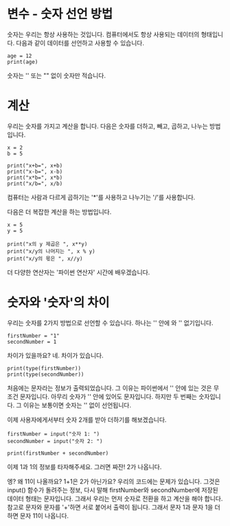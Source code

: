# 변수 - 숫자 선언 방법
숫자는 우리는 항상 사용하는 것입니다. 컴퓨터에서도 항상 사용되는 데이터의 형태입니다. 다음과 같이 데이터를 선언하고 사용할 수 있습니다.

```
age = 12
print(age)
```

숫자는 '' 또는 "" 없이 숫자만 적습니다.

# 계산
우리는 숫자를 가지고 계산을 합니다. 다음은 숫자를 더하고, 빼고, 곱하고, 나누는 방법입니다.

```
x = 2
b = 5

print("x+b=", x+b)
print("x-b=", x-b)
print("x*b=", x*b)
print("x/b=", x/b)
```

컴퓨터는 사람과 다르게 곱하기는 '*'를 사용하고 나누기는 '/'를 사용합니다.

다음은 더 복잡한 계산을 하는 방법입니다.

```
x = 5
y = 5

print("x의 y 제곱은 ", x**y)
print("x/y의 나머지는 ", x % y)
print("x/y의 몫은 ", x//y)
```

더 다양한 연산자는 '파이썬 연산자' 시간에 배우겠습니다.

# 숫자와 '숫자'의 차이
우리는 숫자를 2가지 방법으로 선언할 수 있습니다. 하나는 '' 안에 와 '' 없기입니다.

```
firstNumber = "1"
secondNumber = 1
```

차이가 있을까요? 네. 차이가 있습니다.

```
print(type(firstNumber))
print(type(secondNumber))
```

처음에는 문자라는 정보가 출력되었습니다. 그 이유는 파이썬에서 '' 안에 있는 것은 무조건 문자입니다. 아무리 숫자가 '' 안에 있어도 문자입니다. 하지만 두 번째는 숫자입니다. 그 이유는 보통이면 숫자는 '' 없이 선언됩니다.

이제 사용자에게서부터 숫자 2개를 받아 더하기를 해보겠습니다.

```
firstNumber = input("숫자 1: ")
secondNumber = input("숫자 2: ")

print(firstNumber + secondNumber)
```

이제 1과 1의 정보를 타자해주세요. 그러면 짜잔! 2가 나옵니다.

엥? 왜 11이 나올까요? 1+1은 2가 아닌가요? 우리의 코드에는 문제가 있습니다. 그것은 input() 함수가 돌려주는 정보, 다시 말해 firstNumber와 secondNumber에 저장된 데이터 형태는 문자입니다. 그래서 우리는 먼저 숫자로 전환을 하고 계산을 해야 합니다. 참고로 문자와 문자를 '+'하면 서로 붙어서 출력이 됩니다. 그래서 문자 1과 문자 1을 더하면 문자 11이 나옵니다.
